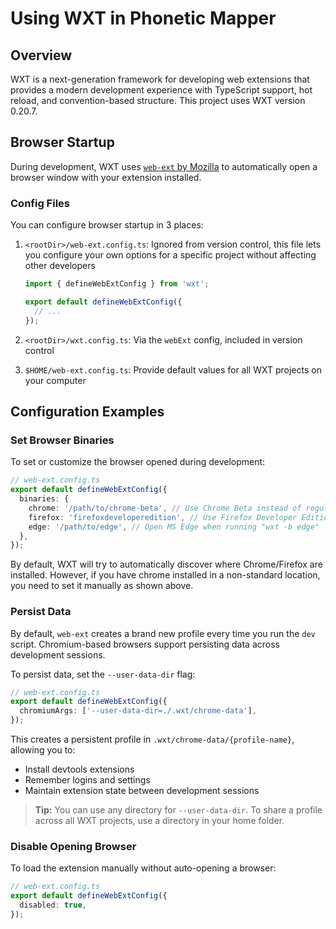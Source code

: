 # Using WXT in Phonetic Mapper

## Overview

WXT is a next-generation framework for developing web extensions that provides a modern development experience with TypeScript support, hot reload, and convention-based structure. This project uses WXT version 0.20.7.

## Browser Startup

During development, WXT uses [`web-ext` by Mozilla](https://www.npmjs.com/package/web-ext) to automatically open a browser window with your extension installed.

### Config Files

You can configure browser startup in 3 places:

1. `<rootDir>/web-ext.config.ts`: Ignored from version control, this file lets you configure your own options for a specific project without affecting other developers

   ```ts
   import { defineWebExtConfig } from 'wxt';
   
   export default defineWebExtConfig({
     // ...
   });
   ```

2. `<rootDir>/wxt.config.ts`: Via the `webExt` config, included in version control

3. `$HOME/web-ext.config.ts`: Provide default values for all WXT projects on your computer

## Configuration Examples

### Set Browser Binaries

To set or customize the browser opened during development:

```ts
// web-ext.config.ts
export default defineWebExtConfig({
  binaries: {
    chrome: '/path/to/chrome-beta', // Use Chrome Beta instead of regular Chrome
    firefox: 'firefoxdeveloperedition', // Use Firefox Developer Edition instead of regular Firefox
    edge: '/path/to/edge', // Open MS Edge when running "wxt -b edge"
  },
});
```

By default, WXT will try to automatically discover where Chrome/Firefox are installed. However, if you have chrome installed in a non-standard location, you need to set it manually as shown above.

### Persist Data

By default, `web-ext` creates a brand new profile every time you run the `dev` script. Chromium-based browsers support persisting data across development sessions.

To persist data, set the `--user-data-dir` flag:

```ts
// web-ext.config.ts
export default defineWebExtConfig({
  chromiumArgs: ['--user-data-dir=./.wxt/chrome-data'],
});
```

This creates a persistent profile in `.wxt/chrome-data/{profile-name}`, allowing you to:
- Install devtools extensions
- Remember logins and settings
- Maintain extension state between development sessions

> **Tip:** You can use any directory for `--user-data-dir`. To share a profile across all WXT projects, use a directory in your home folder.

### Disable Opening Browser

To load the extension manually without auto-opening a browser:

```ts
// web-ext.config.ts
export default defineWebExtConfig({
  disabled: true,
});
```